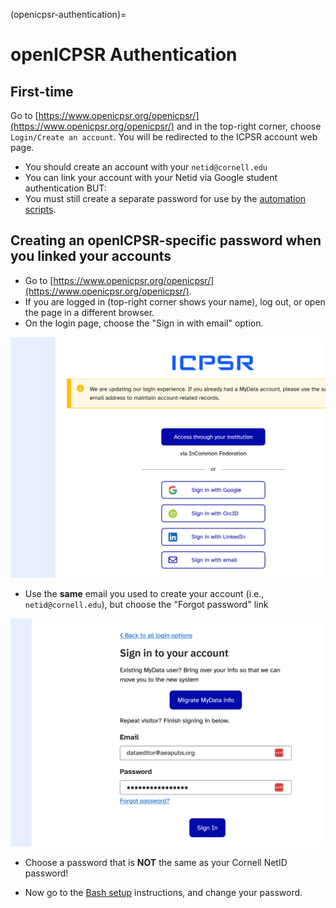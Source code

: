(openicpsr-authentication)=
# openICPSR Authentication

## First-time 

Go to [https://www.openicpsr.org/openicpsr/](https://www.openicpsr.org/openicpsr/) and in the top-right corner, choose `Login/Create an account`. You will be redirected to the ICPSR account web page.

- You should create an account with your `netid@cornell.edu`
- You can link your account with your Netid via Google student authentication BUT:
- You must still create a separate password for use by the [automation scripts](setup-bash).

## Creating an openICPSR-specific password when you linked your accounts

- Go to [https://www.openicpsr.org/openicpsr/](https://www.openicpsr.org/openicpsr/). 
- If you are logged in (top-right corner shows your name), log out, or open the page in a different browser.
- On the login page, choose the "Sign in with email" option.

![Sign in with email](images/icpsr-new-login.png)

- Use the **same** email you used to create your account (i.e., `netid@cornell.edu`), but choose the "Forgot password" link

![Password request](images/icpsr-new-login-email.png)

- Choose a password that is **NOT** the same as your Cornell NetID password! 

- Now go to the [Bash setup](setup-bash) instructions, and change your password. 